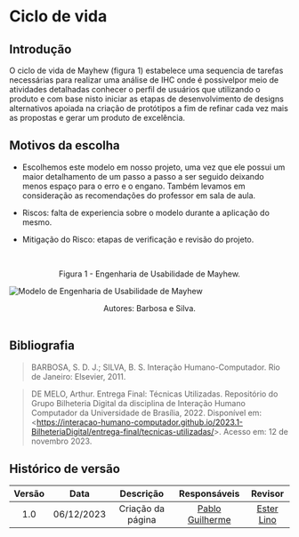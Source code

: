# **Ciclo de vida**

## Introdução

O ciclo de vida de Mayhew (figura 1) estabelece uma sequencia de tarefas necessárias para realizar uma análise de IHC onde é possivelpor meio de atividades detalhadas conhecer o perfil de usuários que utilizando o produto e com base nisto iniciar as etapas de desenvolvimento de designs alternativos apoiada na criação de protótipos a fim de refinar cada vez mais as propostas e gerar um produto de excelência.

## Motivos da escolha

- Escolhemos este modelo em nosso projeto, uma vez que ele possui um maior detalhamento de um passo a passo a ser seguido deixando menos espaço para o erro e o engano. Também levamos em consideração as recomendações do professor em sala de aula.

- Riscos: falta de experiencia sobre o modelo durante a aplicação do mesmo.

- Mitigação do Risco: etapas de verificação e revisão do projeto.

<br><figcaption align="center">Figura 1 - Engenharia de Usabilidade de Mayhew.</figcaption>

![Modelo de Engenharia de Usabilidade de Mayhew](https://player.slideplayer.com.br/80/13462698/slides/slide_10.jpg)

<figcaption align="center">Autores: Barbosa e Silva.</figcaption><br>

## Bibliografia

> BARBOSA, S. D. J.; SILVA, B. S. Interação Humano-Computador. Rio de Janeiro: Elsevier, 2011.

> DE MELO, Arthur. Entrega Final: Técnicas Utilizadas. Repositório do Grupo Bilheteria Digital da disciplina de Interação Humano Computador da Universidade de Brasília, 2022. Disponível em: <<https://interacao-humano-computador.github.io/2023.1-BilheteriaDigital/entrega-final/tecnicas-utilizadas/>>. Acesso em: 12 de novembro 2023.

## Histórico de versão

| Versão |    Data    |                  Descrição                   |         Responsáveis          |    Revisor    |
| :----: | :--------: | :------------------------------------------: | :---------------------------: | :-----------: |
|  1.0   | 06/12/2023 | Criação da página | [Pablo Guilherme](https://github.com/PabloGJBS) | [Ester Lino](https://github.com/esteerlino) |